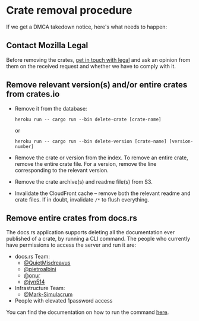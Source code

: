 # Crate removal procedure

If we get a DMCA takedown notice, here's what needs to happen:

## Contact Mozilla Legal

Before removing the crates, [get in touch with legal](../core/legal.md) and ask
an opinion from them on the received request and whether we have to comply with
it.

## Remove relevant version(s) and/or entire crates from crates.io

* Remove it from the database:

      heroku run -- cargo run --bin delete-crate [crate-name]

  or

      heroku run -- cargo run --bin delete-version [crate-name] [version-number]

* Remove the crate or version from the index. To remove an entire crate, remove
  the entire crate file. For a version, remove the line corresponding to the
  relevant version.

* Remove the crate archive(s) and readme file(s) from S3.

* Invalidate the CloudFront cache – remove both the relevant readme and crate
  files. If in doubt, invalidate `/*` to flush everything.

## Remove entire crates from docs.rs

The docs.rs application supports deleting all the documentation ever published
of a crate, by running a CLI command. The people who currently have permissions
to access the server and run it are:

* docs.rs Team:
  * [@QuietMisdreavus](https://github.com/QuietMisdreavus)
  * [@pietroalbini](https://github.com/pietroalbini)
  * [@onur](https://github.com/onur)
  * [@jyn514](https://github.com/jyn514)
* Infrastructure Team:
  * [@Mark-Simulacrum](https://github.com/Mark-Simulacrum)
* People with elevated 1password access

You can find the documentation on how to run the command [here][docsrs-howto].

[docsrs-howto]: https://forge.rust-lang.org/infra/docs/docs-rs.html#removing-a-crate-from-the-website
